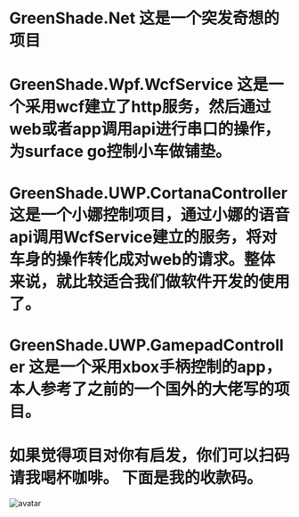 # GreenShade.Net  这是一个突发奇想的项目 
# GreenShade.Wpf.WcfService  这是一个采用wcf建立了http服务，然后通过web或者app调用api进行串口的操作，为surface go控制小车做铺垫。
# GreenShade.UWP.CortanaController 这是一个小娜控制项目，通过小娜的语音api调用WcfService建立的服务，将对车身的操作转化成对web的请求。整体来说，就比较适合我们做软件开发的使用了。 
# GreenShade.UWP.GamepadController 这是一个采用xbox手柄控制的app，本人参考了之前的一个国外的大佬写的项目。
# 如果觉得项目对你有启发，你们可以扫码请我喝杯咖啡。 下面是我的收款码。
![avatar](https://www.xworldstudio.cn/myqrcode.jpg)


